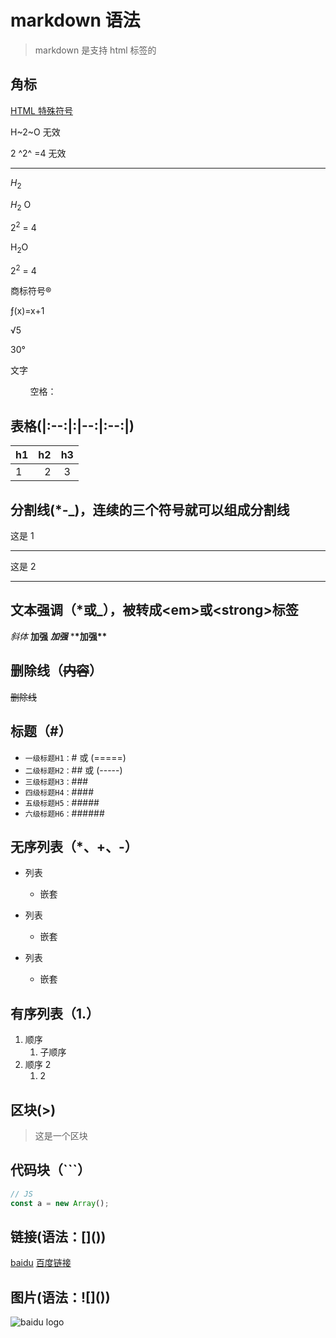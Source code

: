 # markdown 语法

> markdown 是支持 html 标签的

## 角标

[HTML 特殊符号](https://blog.csdn.net/html5_/article/details/21639475)

H~2~O 无效

2 ^2^ =4 无效

---

${H}_{2}$

$H_2$ O

${2}^{2}$ = 4

H<sub>2</sub>O

2<sup>2</sup> = 4

商标符号&reg;

&fnof;(x)=x+1

&radic;5

30&deg;

文字

&nbsp;&nbsp;&nbsp;&nbsp;&nbsp;&nbsp;&nbsp;&nbsp;空格：

## 表格(|:--:|:|--:|:--:|)

| h1  |  h2 | h3  |
| :-- | --: | :-: |
| 1   |   2 |  3  |

## 分割线(\*-\_)，连续的三个符号就可以组成分割线

这是 1

---

这是 2

---

## 文本强调（\*或\_），被转成\<em\>或\<strong\>标签

_斜体_
**加强**
**_加强_** \***\*加强\*\***

## 删除线（~~内容~~）

~~删除线~~

## 标题（#）

- `一级标题H1：`# 或 (=====)
- `二级标题H2：`## 或 (-----)
- `三级标题H3：`###
- `四级标题H4：`####
- `五级标题H5：`#####
- `六级标题H6：`######

## 无序列表（\*、+、-）

- 列表
  - 嵌套
- 列表

  - 嵌套

- 列表
  - 嵌套

## 有序列表（1.）

1. 顺序
   1. 子顺序
1. 顺序 2
   1. 2

## 区块(>)

> 这是一个区块

## 代码块（```）

```javascript
// JS
const a = new Array();
```

## 链接(语法：\[]())

[baidu](https://www.baidu.com)
[百度链接](https://www.baidu.com)

## 图片(语法：\!\[]())

![baidu logo](https://www.baidu.com)
